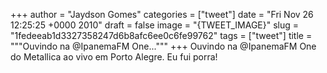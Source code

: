 
+++
author = "Jaydson Gomes"
categories = ["tweet"]
date = "Fri Nov 26 12:25:25 +0000 2010"
draft = false
image = "{TWEET_IMAGE}"
slug = "1fedeeab1d3327358247d6b8afc6ee0c6fe99762"
tags = ["tweet"]
title = """Ouvindo na @IpanemaFM One..."""
+++
Ouvindo na @IpanemaFM One do Metallica ao vivo em Porto Alegre. Eu fui porra!
